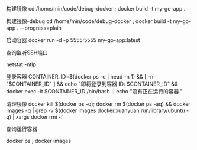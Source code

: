 构建镜像
cd /home/min/code/debug-docker ; docker build -t my-go-app .


构建镜像-debug
cd /home/min/code/debug-docker ; docker build -t my-go-app . --progress=plain

启动容器
docker run -d -p 5555:5555 my-go-app:latest

查询监听SSH端口

netstat -ntlp


登录容器
CONTAINER_ID=$(docker ps -q | head -n 1) && [ -n "$CONTAINER_ID" ] && echo "即将登录到容器 ID: $CONTAINER_ID" && docker exec -it $CONTAINER_ID /bin/bash || echo "没有正在运行的容器."

清理镜像
docker kill $(docker ps -q); docker rm $(docker ps -aq) && docker images -q | grep -v $(docker images docker.xuanyuan.run/library/ubuntu -q) | xargs docker rmi -f

查询运行容器


docker ps ; docker images
